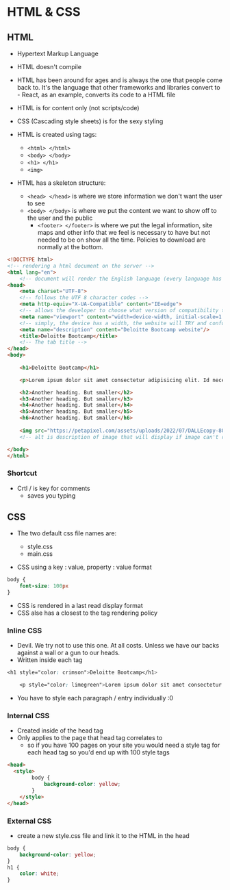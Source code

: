 # HTML & CSS

## HTML

* Hypertext Markup Language
* HTML doesn't compile
* HTML has been around for ages and is always the one that people come back to. It's the language that other frameworks and libraries convert to - React, as an example, converts its code to a HTML file

* HTML is for content only (not scripts/code)
* CSS (Cascading style sheets) is for the sexy styling

* HTML is created using tags:
  * ```<html> </html>```
  * ```<body> </body>```
  * ```<h1> </h1>```
  * ```<img>```

* HTML has a skeleton structure:
  * ```<head> </head>``` is where we store information we don't want the user to see
  * ```<body> </body>``` is where we put the content we want to show off to the user and the public
    * ```<footer> </footer>``` is where we put the legal information, site maps and other info that we feel is necessary to have but not needed to be on show all the time. Policies to download are normally at the bottom.

```html
<!DOCTYPE html>
<!-- rendering a html document on the server -->
<html lang="en">
    <!-- document will render the English language (every language has a different code: es would be Spanish etc...)-->
<head>
    <meta charset="UTF-8">
    <!-- follows the UTF 8 character codes -->
    <meta http-equiv="X-UA-Compatible" content="IE=edge">
    <!-- allows the developer to choose what version of compatibility they want to use: IE=edge means internet explorer should be treated as edge -->
    <meta name="viewport" content="width=device-width, initial-scale=1.0">
    <!-- simply, the device has a width, the website will TRY and conform to that width. NOT always successfully -->
    <meta name="description" content="Deloitte Bootcamp website"/>
    <title>Deloitte Bootcamp</title>
    <!-- The tab title -->
</head>
<body>
    
    <h1>Deloitte Bootcamp</h1>

    <p>Lorem ipsum dolor sit amet consectetur adipisicing elit. Id necessitatibus ex nostrum quas a repellendus vero sunt quibusdam, modi illo.</p>

    <h2>Another heading. But smaller</h2>
    <h3>Another heading. But smaller</h3>
    <h4>Another heading. But smaller</h4>
    <h5>Another heading. But smaller</h5>
    <h6>Another heading. But smaller</h6>
    
    <img src="https://petapixel.com/assets/uploads/2022/07/DALLEcopy-800x420.jpg" alt="giant pineapple with front door resting on the surface of the sea">
    <!-- alt is description of image that will display if image can't render or if user is using text to speech -->

</body>
</html>
```

### Shortcut

* Crtl / is key for comments
  * saves you typing <!-- -->

## CSS

* The two default css file names are:
  * style.css
  * main.css

* CSS using a key : value, property : value format

```css
body {
    font-size: 100px
}
```

* CSS is rendered in a last read display format
* CSS alse has a closest to the tag rendering policy

### Inline CSS

* Devil. We try not to use this one. At all costs. Unless we have our backs against a wall or a gun to our heads.
* Written inside each tag

```css
<h1 style="color: crimson">Deloitte Bootcamp</h1>

    <p style="color: limegreen">Lorem ipsum dolor sit amet consectetur adipisicing elit. Id necessitatibus ex nostrum quas a repellendus vero sunt quibusdam, modi illo.</p>
```

* You have to style each paragraph / entry individually :0

### Internal CSS

* Created inside of the head tag
* Only applies to the page that head tag correlates to
  * so if you have 100 pages on your site you would need a style tag for each head tag so you'd end up with 100 style tags

```html
<head>
  <style>
        body {
            background-color: yellow;
        }
    </style>
</head>
```

### External CSS

* create a new style.css file and link it to the HTML in the head

```css
body {
    background-color: yellow;
}
h1 {
    color: white;
}
```
